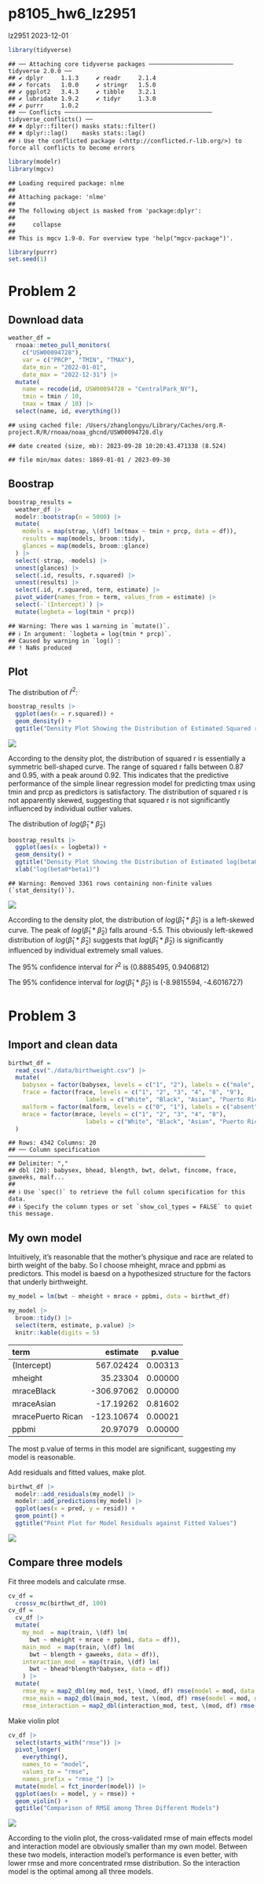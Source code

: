 p8105_hw6_lz2951
================
lz2951
2023-12-01

``` r
library(tidyverse)
```

    ## ── Attaching core tidyverse packages ──────────────────────── tidyverse 2.0.0 ──
    ## ✔ dplyr     1.1.3     ✔ readr     2.1.4
    ## ✔ forcats   1.0.0     ✔ stringr   1.5.0
    ## ✔ ggplot2   3.4.3     ✔ tibble    3.2.1
    ## ✔ lubridate 1.9.2     ✔ tidyr     1.3.0
    ## ✔ purrr     1.0.2     
    ## ── Conflicts ────────────────────────────────────────── tidyverse_conflicts() ──
    ## ✖ dplyr::filter() masks stats::filter()
    ## ✖ dplyr::lag()    masks stats::lag()
    ## ℹ Use the conflicted package (<http://conflicted.r-lib.org/>) to force all conflicts to become errors

``` r
library(modelr)
library(mgcv)
```

    ## Loading required package: nlme
    ## 
    ## Attaching package: 'nlme'
    ## 
    ## The following object is masked from 'package:dplyr':
    ## 
    ##     collapse
    ## 
    ## This is mgcv 1.9-0. For overview type 'help("mgcv-package")'.

``` r
library(purrr)
set.seed(1)
```

# Problem 2

## Download data

``` r
weather_df = 
  rnoaa::meteo_pull_monitors(
    c("USW00094728"),
    var = c("PRCP", "TMIN", "TMAX"), 
    date_min = "2022-01-01",
    date_max = "2022-12-31") |>
  mutate(
    name = recode(id, USW00094728 = "CentralPark_NY"),
    tmin = tmin / 10,
    tmax = tmax / 10) |>
  select(name, id, everything())
```

    ## using cached file: /Users/zhanglongyu/Library/Caches/org.R-project.R/R/rnoaa/noaa_ghcnd/USW00094728.dly

    ## date created (size, mb): 2023-09-28 10:20:43.471338 (8.524)

    ## file min/max dates: 1869-01-01 / 2023-09-30

## Boostrap

``` r
boostrap_results =
  weather_df |>
  modelr::bootstrap(n = 5000) |> 
  mutate(
    models = map(strap, \(df) lm(tmax ~ tmin + prcp, data = df)),
    results = map(models, broom::tidy),
    glances = map(models, broom::glance)
  ) |>
  select(-strap, -models) |>
  unnest(glances) |>
  select(.id, results, r.squared) |>
  unnest(results) |>
  select(.id, r.squared, term, estimate) |>
  pivot_wider(names_from = term, values_from = estimate) |>
  select(-`(Intercept)`) |>
  mutate(logbeta = log(tmin * prcp))
```

    ## Warning: There was 1 warning in `mutate()`.
    ## ℹ In argument: `logbeta = log(tmin * prcp)`.
    ## Caused by warning in `log()`:
    ## ! NaNs produced

## Plot

The distribution of ${\hat{r}}^2$:

``` r
boostrap_results |>
  ggplot(aes(x = r.squared)) + 
  geom_density() +
  ggtitle("Density Plot Showing the Distribution of Estimated Squared r among Boostrap")
```

![](p8105_hw6_lz2951_files/figure-gfm/unnamed-chunk-4-1.png)<!-- -->

According to the density plot, the distribution of squared r is
essentially a symmetric bell-shaped curve. The range of squared r falls
between 0.87 and 0.95, with a peak around 0.92. This indicates that the
predictive performance of the simple linear regression model for
predicting tmax using tmin and prcp as predictors is satisfactory. The
distribution of squared r is not apparently skewed, suggesting that
squared r is not significantly influenced by individual outlier values.

The distribution of $log(\hat{\beta}_1*\hat{\beta}_2)$

``` r
boostrap_results |>
  ggplot(aes(x = logbeta)) + 
  geom_density() +
  ggtitle("Density Plot Showing the Distribution of Estimated log(beta0*beta1) among Boostrap") +
  xlab("log(beta0*beta1)")
```

    ## Warning: Removed 3361 rows containing non-finite values (`stat_density()`).

![](p8105_hw6_lz2951_files/figure-gfm/unnamed-chunk-5-1.png)<!-- -->

According to the density plot, the distribution of
$log(\hat{\beta}_1*\hat{\beta}_2)$ is a left-skewed curve. The peak of
$log(\hat{\beta}_1*\hat{\beta}_2)$ falls around -5.5. This obviously
left-skewed distribution of $log(\hat{\beta}_1*\hat{\beta}_2)$ suggests
that $log(\hat{\beta}_1*\hat{\beta}_2)$ is significantly influenced by
individual extremely small values.

The 95% confidence interval for ${\hat{r}}^2$ is (0.8885495, 0.9406812)

The 95% confidence interval for $log(\hat{\beta}_1*\hat{\beta}_2)$ is
(-8.9815594, -4.6016727)

# Problem 3

## Import and clean data

``` r
birthwt_df =
  read_csv("./data/birthweight.csv") |>
  mutate(
    babysex = factor(babysex, levels = c("1", "2"), labels = c("male", "female")),
    frace = factor(frace, levels = c("1", "2", "3", "4", "8", "9"),
                      labels = c("White", "Black", "Asian", "Puerto Rican", "Other", "Unknown")),
    malform = factor(malform, levels = c("0", "1"), labels = c("absent", "present")),
    mrace = factor(mrace, levels = c("1", "2", "3", "4", "8"), 
                      labels = c("White", "Black", "Asian", "Puerto Rican", "Other"))
  )
```

    ## Rows: 4342 Columns: 20
    ## ── Column specification ────────────────────────────────────────────────────────
    ## Delimiter: ","
    ## dbl (20): babysex, bhead, blength, bwt, delwt, fincome, frace, gaweeks, malf...
    ## 
    ## ℹ Use `spec()` to retrieve the full column specification for this data.
    ## ℹ Specify the column types or set `show_col_types = FALSE` to quiet this message.

## My own model

Intuitively, it’s reasonable that the mother’s physique and race are
related to birth weight of the baby. So I choose mheight, mrace and
ppbmi as predictors. This model is baesd on a hypothesized structure for
the factors that underly birthweight.

``` r
my_model = lm(bwt ~ mheight + mrace + ppbmi, data = birthwt_df)

my_model |> 
  broom::tidy() |> 
  select(term, estimate, p.value) |> 
  knitr::kable(digits = 5)
```

| term              |   estimate | p.value |
|:------------------|-----------:|--------:|
| (Intercept)       |  567.02424 | 0.00313 |
| mheight           |   35.23304 | 0.00000 |
| mraceBlack        | -306.97062 | 0.00000 |
| mraceAsian        |  -17.19262 | 0.81602 |
| mracePuerto Rican | -123.10674 | 0.00021 |
| ppbmi             |   20.97079 | 0.00000 |

The most p.value of terms in this model are significant, suggesting my
model is reasonable.

Add residuals and fitted values, make plot.

``` r
birthwt_df |>
  modelr::add_residuals(my_model) |>
  modelr::add_predictions(my_model) |>
  ggplot(aes(x = pred, y = resid)) + 
  geom_point() +
  ggtitle("Point Plot for Model Residuals against Fitted Values")
```

![](p8105_hw6_lz2951_files/figure-gfm/unnamed-chunk-8-1.png)<!-- -->

## Compare three models

Fit three models and calculate rmse.

``` r
cv_df = 
  crossv_mc(birthwt_df, 100) 
cv_df = 
  cv_df |> 
  mutate(
    my_mod  = map(train, \(df) lm(
      bwt ~ mheight + mrace + ppbmi, data = df)),
    main_mod  = map(train, \(df) lm(
      bwt ~ blength + gaweeks, data = df)),
    interaction_mod  = map(train, \(df) lm(
      bwt ~ bhead*blength*babysex, data = df))
    ) |> 
  mutate(
    rmse_my = map2_dbl(my_mod, test, \(mod, df) rmse(model = mod, data = df)),
    rmse_main = map2_dbl(main_mod, test, \(mod, df) rmse(model = mod, data = df)),
    rmse_interaction = map2_dbl(interaction_mod, test, \(mod, df) rmse(model = mod, data = df)))
```

Make violin plot

``` r
cv_df |> 
  select(starts_with("rmse")) |> 
  pivot_longer(
    everything(),
    names_to = "model", 
    values_to = "rmse",
    names_prefix = "rmse_") |> 
  mutate(model = fct_inorder(model)) |> 
  ggplot(aes(x = model, y = rmse)) + 
  geom_violin() +
  ggtitle("Comparison of RMSE among Three Different Models")
```

![](p8105_hw6_lz2951_files/figure-gfm/unnamed-chunk-10-1.png)<!-- -->

According to the violin plot, the cross-validated rmse of main effects
model and interaction model are obviously smaller than my own model.
Between these two models, interaction model’s performance is even
better, with lower rmse and more concentrated rmse distribution. So the
interaction model is the optimal among all three models.
